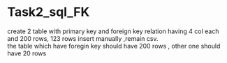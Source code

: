 # Task2_sql_FK
create 2 table with primary key and foreign key relation having 4 col each and 200 rows, 123 rows insert manually ,remain csv.  
the table which have foregin key should have 200 rows , other one should have 20 rows
